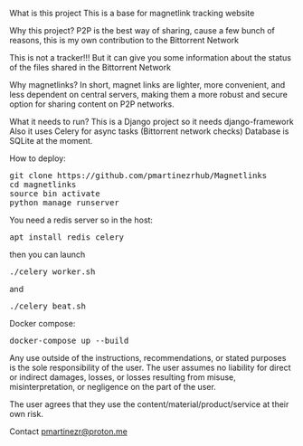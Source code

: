 What is this project
This is a base for magnetlink tracking website

Why this project?
P2P is the best way of sharing, cause a few bunch of reasons, this is my own contribution to the Bittorrent Network

This is not a tracker!!! But it can give you some information about the status of the files shared in the Bittorrent Network

Why magnetlinks?
In short, magnet links are lighter, more convenient, and less dependent on central servers, making them a more robust and secure option for sharing content on P2P networks.

What it needs to run?
This is a Django project so it needs django-framework
Also it uses Celery for async tasks (Bittorrent network checks)
Database is SQLite at the moment. 

How to deploy:

<pre>
git clone https://github.com/pmartinezrhub/Magnetlinks
cd magnetlinks
source bin activate
python manage runserver
</pre>

You need a redis server so in the host:
<pre>
apt install redis celery
</pre>
then you can launch 
<pre>
./celery_worker.sh
</pre>
and 
<pre>
./celery_beat.sh
</pre>

Docker compose:
<pre>
docker-compose up --build 
</pre>
Any use outside of the instructions, recommendations, or stated purposes is the sole responsibility of the user. The user assumes no liability for direct or indirect damages, losses, or losses resulting from misuse, misinterpretation, or negligence on the part of the user.

The user agrees that they use the content/material/product/service at their own risk.


Contact pmartinezr@proton.me
